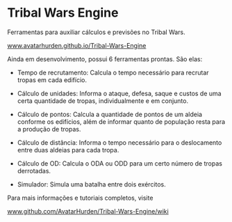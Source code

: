 # Tribal Wars Engine

Ferramentas para auxiliar cálculos e previsões no Tribal Wars.

www.avatarhurden.github.io/Tribal-Wars-Engine

Ainda em desenvolvimento, possui 6 ferramentas prontas. São elas:

-   Tempo de recrutamento: Calcula o tempo necessário para recrutar
    tropas em cada edifício.

-   Cálculo de unidades: Informa o ataque, defesa, saque e custos de uma
    certa quantidade de tropas, individualmente e em conjunto.

-   Cálculo de pontos: Calcula a quantidade de pontos de um aldeia
    conforme os edifícios, além de informar quanto de população resta
    para a produção de tropas.

-   Cálculo de distância: Informa o tempo necessário para o deslocamento
    entre duas aldeias para cada tropa.

-   Cálculo de OD: Calcula o ODA ou ODD para um certo número de tropas
    derrotadas.

-   Simulador: Simula uma batalha entre dois exércitos.

Para mais informações e tutoriais completos, visite

www.github.com/AvatarHurden/Tribal-Wars-Engine/wiki
